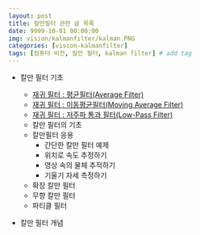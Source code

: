 ```yaml
---
layout: post
title: 칼만필터 관련 글 목록
date: 9999-10-01 00:00:00
img: vision/kalmanfilter/kalman.PNG
categories: [vision-kalmanfilter] 
tags: [컴퓨터 비전, 칼만 필터, kalman filter] # add tag
---
```


- 칼만 필터 기초
    - [재귀 필터 : 평균필터(Average Filter)](https://gaussian37.github.io/vision-kalmanfilter-average-filter/)
    - [재귀 필터 : 이동평균필터(Moving Average Filter)](https://gaussian37.github.io/vision-kalmanfilter-moving-average/)
    - [재귀 필터 : 저주파 통과 필터(Low-Pass Filter)](https://gaussian37.github.io/vision-kalmanfilter-low-pass-filter/) 
    - 칼만 필터의 기초
    - 칼만필터 응용
        - 간단한 칼만 필터 예제
        - 위치로 속도 추정하기
        - 영상 속의 물체 추적하기
        - 기울기 자세 측정하기
    - 확장 칼만 필터
    - 무향 칼만 필터
    - 파티클 필터
    
- 칼만 필터 개념 

<br>

